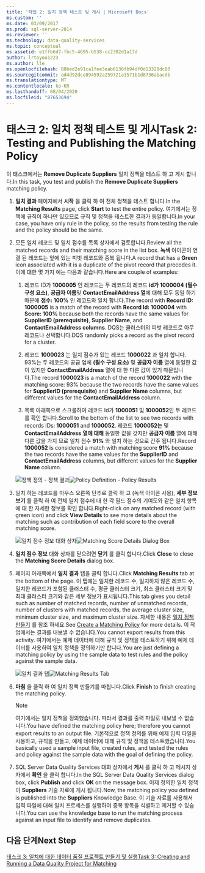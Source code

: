 ```yaml
---
title: '작업 2: 일치 정책 테스트 및 게시 | Microsoft Docs'
ms.custom: ''
ms.date: 03/09/2017
ms.prod: sql-server-2014
ms.reviewer: ''
ms.technology: data-quality-services
ms.topic: conceptual
ms.assetid: e1ffb6d7-fbc5-4695-b538-cc2302d1a17d
author: lrtoyou1223
ms.author: lle
ms.openlocfilehash: 88bed2e91ca1fee3eab6136fb94df0d13328dc80
ms.sourcegitcommit: ad4d92dce894592a259721a1571b1d8736abacdb
ms.translationtype: MT
ms.contentlocale: ko-KR
ms.lasthandoff: 08/04/2020
ms.locfileid: "87653694"
---
```

# <a name="task-2-testing-and-publishing-the-matching-policy"></a><span data-ttu-id="98252-102">태스크 2: 일치 정책 테스트 및 게시</span><span class="sxs-lookup"><span data-stu-id="98252-102">Task 2: Testing and Publishing the Matching Policy</span></span>
  <span data-ttu-id="98252-103">이 태스크에서는 **Remove Duplicate Suppliers** 일치 정책을 테스트 하 고 게시 합니다.</span><span class="sxs-lookup"><span data-stu-id="98252-103">In this task, you test and publish the **Remove Duplicate Suppliers** matching policy.</span></span>  
  
1.  <span data-ttu-id="98252-104">**일치 결과** 페이지에서 **시작** 을 클릭 하 여 전체 정책을 테스트 합니다.</span><span class="sxs-lookup"><span data-stu-id="98252-104">In the **Matching Results** page, click **Start** to test the entire policy.</span></span> <span data-ttu-id="98252-105">여기에서는 정책에 규칙이 하나만 있으므로 규칙 및 정책을 테스트한 결과가 동일합니다.</span><span class="sxs-lookup"><span data-stu-id="98252-105">In your case, you have only rule in the policy, so the results from testing the rule and the policy should be the same.</span></span>  
  
2.  <span data-ttu-id="98252-106">모든 일치 레코드 및 일치 점수를 목록 상자에서 검토합니다.</span><span class="sxs-lookup"><span data-stu-id="98252-106">Review all the matched records and their matching score in the list box.</span></span> <span data-ttu-id="98252-107">**녹색** 아이콘이 연결 된 레코드는 앞에 있는 피벗 레코드와 중복 됩니다.</span><span class="sxs-lookup"><span data-stu-id="98252-107">A record that has a **Green** icon associated with it is a duplicate of the pivot record that precedes it.</span></span> <span data-ttu-id="98252-108">이에 대한 몇 가지 예는 다음과 같습니다.</span><span class="sxs-lookup"><span data-stu-id="98252-108">Here are couple of examples:</span></span>  
  
    1.  <span data-ttu-id="98252-109">레코드 ID가 **1000005** 인 레코드는 두 레코드의 레코드 **id가 1000004** **(필수 구성 요소)**, **공급자 이름**및 **ContactEmailAddress 열**에 대해 모두 동일 하기 때문에 **점수: 100%** 인 레코드와 일치 합니다.</span><span class="sxs-lookup"><span data-stu-id="98252-109">The record with **Record ID: 1000005** is a match of the record with **Record Id: 1000004** with **Score: 100%** because both the records have the same values for **SupplierID (prerequisite)**, **Supplier Name**, and **ContactEmailAddress columns**.</span></span> <span data-ttu-id="98252-110">DQS는 클러스터의 피벗 레코드로 아무 레코드나 선택합니다.</span><span class="sxs-lookup"><span data-stu-id="98252-110">DQS randomly picks a record as the pivot record for a cluster.</span></span>  
  
    2.  <span data-ttu-id="98252-111">레코드 **1000023** 는 일치 점수가 있는 레코드 **1000022** 과 일치 합니다. 93%는 두 레코드의 공급 업체 **(필수 구성 요소)** 및 **공급자 이름** 열에 동일한 값이 있지만 **ContactEmailAddress** 열에 대 한 다른 값이 있기 때문입니다.</span><span class="sxs-lookup"><span data-stu-id="98252-111">The record **1000023** is a match of the record **1000022** with the matching score: 93% because the two records have the same values for **SupplierID (prerequisite)** and **Supplier Name** columns, but different values for the **ContactEmailAddress** column.</span></span>  
  
    3.  <span data-ttu-id="98252-112">목록 아래쪽으로 스크롤하여 레코드 Id가 **1000051** 및 **1000052**인 두 레코드를 확인 합니다.</span><span class="sxs-lookup"><span data-stu-id="98252-112">Scroll to the bottom of the list to see two records with records IDs: **1000051** and **1000052**.</span></span> <span data-ttu-id="98252-113">레코드 **1000052는** 및 **ContactEmailAddress** **열에 대해** 동일한 값을 갖지만 **공급자 이름** 열에 대해 다른 값을 가지 므로 일치 점수 **91%** 와 일치 하는 것으로 간주 됩니다.</span><span class="sxs-lookup"><span data-stu-id="98252-113">Record **1000052** is considered a match with matching score **91%** because the two records have the same values for the **SupplierID** and **ContactEmailAddress** columns, but different values for the **Supplier Name** column.</span></span>  
  
     <span data-ttu-id="98252-114">![정책 정의 - 정책 결과](../../2014/tutorials/media/et-testingandpublishingthematchingpolicy-01.jpg "정책 정의 - 정책 결과")</span><span class="sxs-lookup"><span data-stu-id="98252-114">![Policy Definition - Policy Results](../../2014/tutorials/media/et-testingandpublishingthematchingpolicy-01.jpg "Policy Definition - Policy Results")</span></span>  
  
3.  <span data-ttu-id="98252-115">일치 하는 레코드를 마우스 오른쪽 단추로 클릭 하 고 (녹색 아이콘 사용), **세부 정보 보기** 를 클릭 하 여 전체 일치 점수에 대 한 각 필드 점수의 기여도와 같은 일치 항목에 대 한 자세한 정보를 확인 합니다.</span><span class="sxs-lookup"><span data-stu-id="98252-115">Right-click on any matched record (with green icon) and click **View Details** to see more details about the matching such as contribution of each field score to the overall matching score.</span></span>  
  
     <span data-ttu-id="98252-116">![일치 점수 정보 대화 상자](../../2014/tutorials/media/et-testingandpublishingthematchingpolicy-02.jpg "일치 점수 정보 대화 상자")</span><span class="sxs-lookup"><span data-stu-id="98252-116">![Matching Score Details Dialog Box](../../2014/tutorials/media/et-testingandpublishingthematchingpolicy-02.jpg "Matching Score Details Dialog Box")</span></span>  
  
4.  <span data-ttu-id="98252-117">**일치 점수 정보** 대화 상자를 닫으려면 **닫기** 를 클릭 합니다.</span><span class="sxs-lookup"><span data-stu-id="98252-117">Click **Close** to close the **Matching Score Details** dialog box.</span></span>  
  
5.  <span data-ttu-id="98252-118">페이지 아래쪽에서 **일치 결과** 탭을 클릭 합니다.</span><span class="sxs-lookup"><span data-stu-id="98252-118">Click **Matching Results** tab at the bottom of the page.</span></span> <span data-ttu-id="98252-119">이 탭에는 일치한 레코드 수, 일치하지 않은 레코드 수, 일치한 레코드가 포함된 클러스터 수, 평균 클러스터 크기, 최소 클러스터 크기 및 최대 클러스터 크기와 같은 세부 정보가 표시됩니다.</span><span class="sxs-lookup"><span data-stu-id="98252-119">This tab gives you detail such as number of matched records, number of unmatched records, number of clusters with matched records, the average cluster size, minimum cluster size, and maximum cluster size.</span></span> <span data-ttu-id="98252-120">자세한 내용은 [일치 정책 만들기](https://msdn.microsoft.com/library/hh270290.aspx) 를 참조 하세요.</span><span class="sxs-lookup"><span data-stu-id="98252-120">See [Create a Matching Policy](https://msdn.microsoft.com/library/hh270290.aspx) for more details.</span></span> <span data-ttu-id="98252-121">이 작업에서는 결과를 내보낼 수 없습니다.</span><span class="sxs-lookup"><span data-stu-id="98252-121">You cannot export results from this activity.</span></span> <span data-ttu-id="98252-122">여기에서는 예제 데이터에 대해 규칙 및 정책을 테스트하기 위해 예제 데이터를 사용하여 일치 정책을 정의하기만 합니다.</span><span class="sxs-lookup"><span data-stu-id="98252-122">You are just defining a matching policy by using the sample data to test rules and the policy against the sample data.</span></span>  
  
     <span data-ttu-id="98252-123">![일치 결과 탭](../../2014/tutorials/media/et-testingandpublishingthematchingpolicy-03.jpg "일치 결과 탭")</span><span class="sxs-lookup"><span data-stu-id="98252-123">![Matching Results Tab](../../2014/tutorials/media/et-testingandpublishingthematchingpolicy-03.jpg "Matching Results Tab")</span></span>  
  
6.  <span data-ttu-id="98252-124">**마침** 을 클릭 하 여 일치 정책 만들기를 마칩니다.</span><span class="sxs-lookup"><span data-stu-id="98252-124">Click **Finish** to finish creating the matching policy.</span></span>  
  
    > [!NOTE]  
    >  <span data-ttu-id="98252-125">여기에서는 일치 정책을 정의했습니다. 따라서 결과를 출력 파일로 내보낼 수 없습니다.</span><span class="sxs-lookup"><span data-stu-id="98252-125">You have defined the matching policy here; therefore you cannot export results to an output file.</span></span> <span data-ttu-id="98252-126">기본적으로 정책 정의를 위해 예제 입력 파일을 사용하고, 규칙을 만들고, 예제 데이터에 대해 규칙 및 정책을 테스트했습니다.</span><span class="sxs-lookup"><span data-stu-id="98252-126">You basically used a sample input file, created rules, and tested the rules and policy against the sample data with the goal of defining the policy.</span></span>  
  
7.  <span data-ttu-id="98252-127">SQL Server Data Quality Services 대화 상자에서 **게시** 를 클릭 하 고 메시지 상자에서 **확인** 을 클릭 합니다.</span><span class="sxs-lookup"><span data-stu-id="98252-127">In the SQL Server Data Quality Services dialog box, click **Publish** and click **OK** on the message box.</span></span> <span data-ttu-id="98252-128">이제 정의한 일치 정책이 **Suppliers** 기술 자료에 게시 됩니다.</span><span class="sxs-lookup"><span data-stu-id="98252-128">Now, the matching policy you defined is published into the **Suppliers** Knowledge Base.</span></span> <span data-ttu-id="98252-129">이 기술 자료를 사용해서 입력 파일에 대해 일치 프로세스를 실행하여 중복 항목을 식별하고 제거할 수 있습니다.</span><span class="sxs-lookup"><span data-stu-id="98252-129">You can use the knowledge base to run the matching process against an input file to identify and remove duplicates.</span></span>  
  
## <a name="next-step"></a><span data-ttu-id="98252-130">다음 단계</span><span class="sxs-lookup"><span data-stu-id="98252-130">Next Step</span></span>  
 [<span data-ttu-id="98252-131">태스크 3: 일치에 대한 데이터 품질 프로젝트 만들기 및 실행</span><span class="sxs-lookup"><span data-stu-id="98252-131">Task 3: Creating and Running a Data Quality Project for Matching</span></span>](../../2014/tutorials/task-3-creating-and-running-a-data-quality-project-for-matching.md)  
  
  
